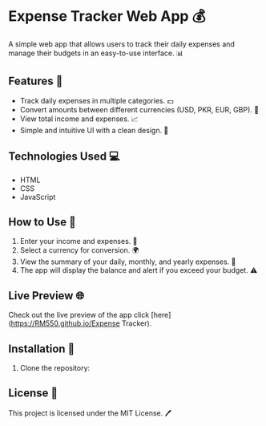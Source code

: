 # Expense Tracker Web App 💰

A simple web app that allows users to track their daily expenses and manage their budgets in an easy-to-use interface. 📊

## Features 🚀
- Track daily expenses in multiple categories. 💵
- Convert amounts between different currencies (USD, PKR, EUR, GBP). 💱
- View total income and expenses. 📈
- Simple and intuitive UI with a clean design. 🎨

## Technologies Used 💻
- HTML
- CSS
- JavaScript

## How to Use 📝
1. Enter your income and expenses. 💸
2. Select a currency for conversion. 🌍
3. View the summary of your daily, monthly, and yearly expenses. 📅
4. The app will display the balance and alert if you exceed your budget. ⚠️

## Live Preview 🌐
Check out the live preview of the app click [here](https://RM550.github.io/Expense Tracker).


## Installation 🔧
1. Clone the repository:
## License 📄
This project is licensed under the MIT License. 🖊️
